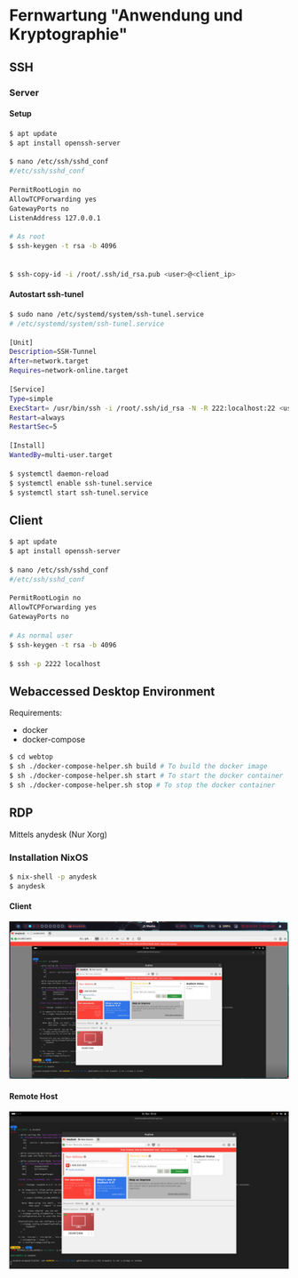 # Fernwartung "Anwendung und Kryptographie"
## SSH

### Server
#### Setup
```bash
$ apt update
$ apt install openssh-server

$ nano /etc/ssh/sshd_conf
#/etc/ssh/sshd_conf

PermitRootLogin no
AllowTCPForwarding yes
GatewayPorts no
ListenAddress 127.0.0.1

# As root
$ ssh-keygen -t rsa -b 4096


$ ssh-copy-id -i /root/.ssh/id_rsa.pub <user>@<client_ip>
```
#### Autostart ssh-tunel
```bash
$ sudo nano /etc/systemd/system/ssh-tunel.service
# /etc/systemd/system/ssh-tunel.service

[Unit]
Description=SSH-Tunnel
After=network.target
Requires=network-online.target

[Service]
Type=simple
ExecStart= /usr/bin/ssh -i /root/.ssh/id_rsa -N -R 222:localhost:22 <user>@<client_ip>
Restart=always
RestartSec=5

[Install]
WantedBy=multi-user.target

$ systemctl daemon-reload
$ systemctl enable ssh-tunel.service
$ systemctl start ssh-tunel.service
```

## Client
```bash
$ apt update
$ apt install openssh-server

$ nano /etc/ssh/sshd_conf
#/etc/ssh/sshd_conf

PermitRootLogin no
AllowTCPForwarding yes
GatewayPorts no

# As normal user
$ ssh-keygen -t rsa -b 4096

$ ssh -p 2222 localhost
```

## Webaccessed Desktop Environment

Requirements:
* docker
* docker-compose

```bash
$ cd webtop
$ sh ./docker-compose-helper.sh build # To build the docker image
$ sh ./docker-compose-helper.sh start # To start the docker container
$ sh ./docker-compose-helper.sh stop # To stop the docker container
```

## RDP
Mittels anydesk (Nur Xorg)

### Installation NixOS
```bash
$ nix-shell -p anydesk
$ anydesk
```

#### Client
![Client](./assets/client.png)

#### Remote Host
![Remote-Host](./assets/remote-host.png)
